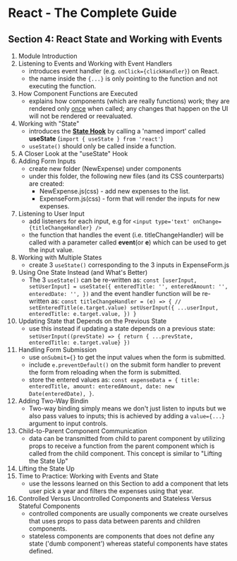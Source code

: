 # React - The Complete Guide

## Section 4: React State and Working with Events

1. Module Introduction
2. Listening to Events and Working with Event Handlers
   - introduces event handler (e.g. `onClick={clickHandler}`) on React.
   - the name inside the `{...}` is only pointing to the function and not executing the function.
3. How Component Functions are Executed
   - explains how components (which are really functions) work; they are rendered only <ins>once</ins> when called; any changes that happen on the UI will not be rendered or reevaluated.
4. Working with "State"
   - introduces the [**State Hook**](https://reactjs.org/docs/hooks-state.html) by calling a 'named import' called **useState** (`import { useState } from 'react'`)
   - `useState()` should only be called inside a function.
5. A Closer Look at the "useState" Hook
6. Adding Form Inputs
   - create new folder (NewExpense) under components
   - under this folder, the following new files (and its CSS counterparts) are created:
     - NewExpense.js(css) - add new expenses to the list.
     - ExpenseForm.js(css) - form that will render the inputs for new expenses.
7. Listening to User Input
   - add listeners for each input, e.g for `<input type='text' onChange={titleChangeHandler} />`
   - the function that handles the event (i.e. titleChangeHandler) will be called with a parameter called **event**(or **e**) which can be used to get the input value.
8. Working with Multiple States
   - create 3 `useState()` corresponding to the 3 inputs in ExpenseForm.js
9. Using One State Instead (and What's Better)
   - The 3 `useState()` can be re-written as:
     `const [userInput, setUserInput] = useState({ enteredTitle: '', enteredAmount: '', enteredDate: '', })`
     and the event handler function will be re-written as:
     `const titleChangeHandler = (e) => { // setEnteredTitle(e.target.value) setUserInput({ ...userInput, enteredTitle: e.target.value, }) }`
10. Updating State that Depends on the Previous State
    - use this instead if updating a state depends on a previous state:
      `setUserInput((prevState) => { return { ...prevState, enteredTitle: e.target.value} })`
11. Handling Form Submission
    - use `onSubmit={}` to get the input values when the form is submitted.
    - include `e.preventDefault()` on the submit form handler to prevent the form from reloading when the form is submitted.
    - store the entered values as:
      `const expenseData = { title: enteredTitle, amount: enteredAmount, date: new Date(enteredDate), }`.
12. Adding Two-Way Bindin
    - Two-way binding simply means we don't just listen to inputs but we also pass values to inputs; this is achieved by adding a `value={...}` argument to input controls.
13. Child-to-Parent Component Communication
    - data can be transmitted from child to parent component by utilizing props to receive a function from the parent component which is called from the child component. This concept is similar to "Lifting the State Up"
14. Lifting the State Up
15. Time to Practice: Working with Events and State
    - use the lessons learned on this Section to add a component that lets user pick a year and filters the expenses using that year.
16. Controlled Versus Uncontrolled Components and Stateless Versus Stateful Components
    - controlled components are usually components we create ourselves that uses props to pass data between parents and children components.
    - stateless components are components that does not define any state ('dumb component') whereas stateful components have states defined.
